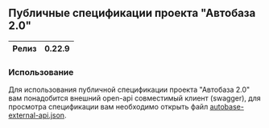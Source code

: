 ## Публичные спецификации проекта "Автобаза 2.0"

| Релиз | 0.22.9 |
|-------|--------|

### Использование

Для использования публичной спецификации проекта "Автобаза 2.0" вам понадобится внешний open-api совместимый клиент (swagger), для просмотра спецификации вам необходимо открыть файл [autobase-external-api.json](autobase-external-api.json).

